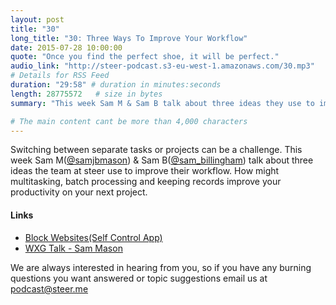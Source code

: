 ```yaml
---
layout: post
title: "30"
long_title: "30: Three Ways To Improve Your Workflow"
date: 2015-07-28 10:00:00
quote: "Once you find the perfect shoe, it will be perfect."
audio_link: "http://steer-podcast.s3-eu-west-1.amazonaws.com/30.mp3"
# Details for RSS Feed
duration: "29:58" # duration in minutes:seconds
length: 28775572   # size in bytes
summary: "This week Sam M & Sam B talk about three ideas they use to improve their workflow."

# The main content cant be more than 4,000 characters
---
```


Switching between separate tasks or projects can be a challenge. This week Sam M([@samjbmason](https://twitter.com/samjbmason)) & Sam B([@sam_billingham](https://twitter.com/sam_billingham)) talk about three ideas the team at steer use to improve their workflow. How might multitasking, batch processing and keeping records improve your productivity on your next project.

#### Links
- [Block Websites(Self Control App)](https://selfcontrolapp.com/)
- [WXG Talk - Sam Mason](http://wxg.co.uk/#panel_speaker_sammason)


We are always interested in hearing from you, so if you have any burning questions you want answered or topic suggestions email us at [podcast@steer.me](mailto:podcast@steer.me)
